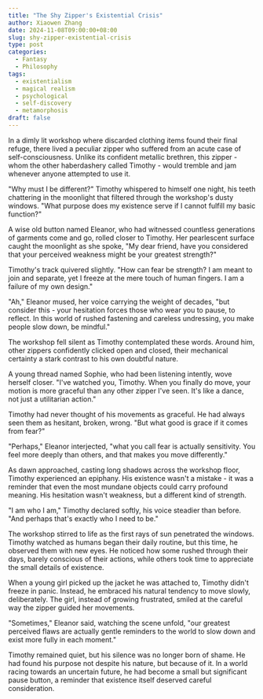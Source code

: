 ```yaml
---
title: "The Shy Zipper's Existential Crisis"
author: Xiaowen Zhang
date: 2024-11-08T09:00:00+08:00
slug: shy-zipper-existential-crisis
type: post
categories:
  - Fantasy
  - Philosophy
tags:
  - existentialism
  - magical realism
  - psychological
  - self-discovery
  - metamorphosis
draft: false
---
```


In a dimly lit workshop where discarded clothing items found their final refuge, there lived a peculiar zipper who suffered from an acute case of self-consciousness. Unlike its confident metallic brethren, this zipper - whom the other haberdashery called Timothy - would tremble and jam whenever anyone attempted to use it.

"Why must I be different?" Timothy whispered to himself one night, his teeth chattering in the moonlight that filtered through the workshop's dusty windows. "What purpose does my existence serve if I cannot fulfill my basic function?"

A wise old button named Eleanor, who had witnessed countless generations of garments come and go, rolled closer to Timothy. Her pearlescent surface caught the moonlight as she spoke, "My dear friend, have you considered that your perceived weakness might be your greatest strength?"

Timothy's track quivered slightly. "How can fear be strength? I am meant to join and separate, yet I freeze at the mere touch of human fingers. I am a failure of my own design."

"Ah," Eleanor mused, her voice carrying the weight of decades, "but consider this - your hesitation forces those who wear you to pause, to reflect. In this world of rushed fastening and careless undressing, you make people slow down, be mindful."

The workshop fell silent as Timothy contemplated these words. Around him, other zippers confidently clicked open and closed, their mechanical certainty a stark contrast to his own doubtful nature.

A young thread named Sophie, who had been listening intently, wove herself closer. "I've watched you, Timothy. When you finally do move, your motion is more graceful than any other zipper I've seen. It's like a dance, not just a utilitarian action."

Timothy had never thought of his movements as graceful. He had always seen them as hesitant, broken, wrong. "But what good is grace if it comes from fear?"

"Perhaps," Eleanor interjected, "what you call fear is actually sensitivity. You feel more deeply than others, and that makes you move differently."

As dawn approached, casting long shadows across the workshop floor, Timothy experienced an epiphany. His existence wasn't a mistake - it was a reminder that even the most mundane objects could carry profound meaning. His hesitation wasn't weakness, but a different kind of strength.

"I am who I am," Timothy declared softly, his voice steadier than before. "And perhaps that's exactly who I need to be."

The workshop stirred to life as the first rays of sun penetrated the windows. Timothy watched as humans began their daily routine, but this time, he observed them with new eyes. He noticed how some rushed through their days, barely conscious of their actions, while others took time to appreciate the small details of existence.

When a young girl picked up the jacket he was attached to, Timothy didn't freeze in panic. Instead, he embraced his natural tendency to move slowly, deliberately. The girl, instead of growing frustrated, smiled at the careful way the zipper guided her movements.

"Sometimes," Eleanor said, watching the scene unfold, "our greatest perceived flaws are actually gentle reminders to the world to slow down and exist more fully in each moment."

Timothy remained quiet, but his silence was no longer born of shame. He had found his purpose not despite his nature, but because of it. In a world racing towards an uncertain future, he had become a small but significant pause button, a reminder that existence itself deserved careful consideration.